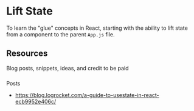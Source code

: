 # Lift State
To learn the "glue" concepts in React, starting with the ability to lift state from a component to the parent `App.js` file.

## Resources
Blog posts, snippets, ideas, and credit to be paid

###
Posts

- https://blog.logrocket.com/a-guide-to-usestate-in-react-ecb9952e406c/
